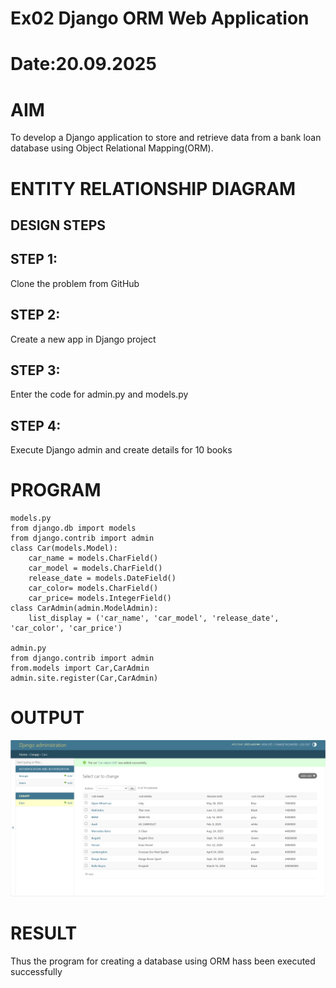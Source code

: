 # Ex02 Django ORM Web Application
# Date:20.09.2025
# AIM
To develop a Django application to store and retrieve data from a bank loan database using Object Relational Mapping(ORM).

# ENTITY RELATIONSHIP DIAGRAM
## DESIGN STEPS
## STEP 1:
Clone the problem from GitHub

## STEP 2:
Create a new app in Django project

## STEP 3:
Enter the code for admin.py and models.py

## STEP 4:
Execute Django admin and create details for 10 books

# PROGRAM
```
models.py
from django.db import models
from django.contrib import admin
class Car(models.Model):
    car_name = models.CharField()
    car_model = models.CharField()
    release_date = models.DateField()
    car_color= models.CharField()
    car_price= models.IntegerField()
class CarAdmin(admin.ModelAdmin):
    list_display = ('car_name', 'car_model', 'release_date', 'car_color', 'car_price')

admin.py
from django.contrib import admin
from.models import Car,CarAdmin
admin.site.register(Car,CarAdmin)
```
# OUTPUT
![alt text](<Screenshot 2025-09-19 211618.png>)

# RESULT
Thus the program for creating a database using ORM hass been executed successfully
